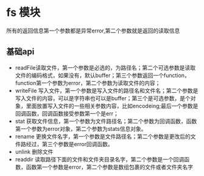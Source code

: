 # fs 模块
所有的返回信息第一个参数都是异常error,第二个参数就是返回的读取信息

## 基础api
- readFile读取文件，第一个参数是必选的，为路径名；第二个可选参数是读取文件的编码格式，如果没有，默认buffer；第三个参数返回一个function，function第一个参数为error，第二个参数为读取文件的内容；
- writeFile 写入文件，第一个参数是写入文件的路径名和文件名；第二个参数是写入文件的内容，可以是字符串也可以是buffer；第三个是可选参数，是个对象，里面放置写入文件的一些相关参数内容，比如encodeing;最后一个参数是回调函数，回调函数接受参数第一个是err；
- stat 获取文件信息，第一个参数为文件路径名；第二个参数为回调函数，函数第一个参数为error对象，第二个参数为stats信息对象。
- rename 更换文件名字，第一个参数是文件路径名；第二个参数是更改后的文件路经过，第三个参数是error回调函数。
- unlink 删除文件
- readdir 读取路径下面的文件和文件夹目录名字，第二个参数是一个回调函数，函数第一个参数是error，第二个参数是数组包裹的文件或者文件夹名字